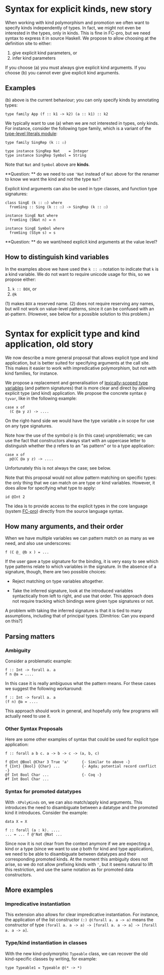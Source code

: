 # Syntax for explicit kinds, new story



When working with kind polymorphism and promotion we often want to 
specify kinds independently of types. In fact, we might not even be
interested in the types, only in kinds. This is fine in FC-pro, but
we need syntax to express it in source Haskell. We propose to allow
choosing at the definition site to either:


1. give explicit kind parameters, or
1. infer kind parameters


If you choose (a) you must always give explicit kind arguments.
If you choose (b) you cannot ever give explicit kind arguments. 


## Examples



(b) above is the current behaviour; you can only specify kinds by
annotating types:


```wiki
type family App (f :: k1 -> k2) (a :: k1) :: k2
```


We typically want to use (a) when we are not interested in types, only kinds.
For instance, consider the following type family, which is a variant of the
[
type-level literals module](https://github.com/ghc/packages-base/blob/master/GHC/TypeLits.hs):


```wiki
type family SingRep (k :: ☐)

type instance SingRep Nat    = Integer
type instance SingRep Symbol = String
```


Note that `Nat` and `Symbol` above are **kinds**.



**Question: ** do we need to use `'Nat` instead of `Nat` above for the renamer
to know we want the kind and not the type `Nat`?



Explicit kind arguments can also be used in type classes, and function type
signatures:


```wiki
class SingE (k :: ☐) where
  fromSing :: Sing (k :: ☐) -> SingRep (k :: ☐)

instance SingE Nat where
  fromSing (SNat n) = n

instance SingE Symbol where
  fromSing (SSym s) = s
```


**Question: ** do we want/need explicit kind arguments at the value level?


## How to distinguish kind variables



In the examples above we have used the `k :: ☐` notation to indicate that `k`
is a kind variable. We do not want to require unicode usage for this, so we
propose either:


1. `k :: BOX`, or
1. `@k`


(1) makes `BOX` a reserved name. (2) does not require reserving any names, but
will not work on value-level patterns, since it can be confused with an 
at-pattern. (However, see below for a possible solution to this problem.) 


# Syntax for explicit type and kind application, old story



We now describe a more general proposal that allows explicit type and kind application, but is better
suited for specifying arguments at the call site. This makes it easier to work with impredicative
polymorphism, but not with kind families, for instance.



We propose a replacement and generalisation of [lexically-scoped type variables](http://www.haskell.org/ghc/docs/latest/html/users_guide/other-type-extensions.html#scoped-type-variables) (and pattern signatures) that is
more clear and direct by allowing explicit type (and kind) application.
We propose the concrete syntax `@ tyvar`, like in the following example:


```wiki
case x of
  (C @a y z) -> ....
```


On the right-hand side we would have the type variable `a` in scope for use on 
any type signatures.



Note how the use of the symbol `@` is (in this case) unproblematic; we can
use the fact that constructors always start with an uppercase letter to distinguish
whether the `@` refers to an "as pattern" or to a type application:


```wiki
case x of
  p@(C @a y z) -> ....
```


Unfortunately this is not always the case; see below.



Note that this proposal would not allow pattern matching on specific types:
the only thing that we can match on are type or kind variables. However, it
does allow for specifying what type to apply:


```wiki
id @Int 2
```


The idea is to provide access to the explicit types in the core language
(system [ FC-pro](http://dreixel.net/research/pdf/ghp.pdf))
directly from the source language syntax.


## How many arguments, and their order



When we have multiple variables we can pattern match on as many as we need,
and also use underscores:


```wiki
f (C @_ @b x ) = ...
```


If the user gave a type signature for the binding, it is very easy to see
which type patterns relate to which variables in the signature. In the absence
of a signature, though, there are two possible choices:


- Reject matching on type variables altogether.

- Take the inferred signature, look at the introduced variables syntactically
  from left to right, and use that order. This approach does not require tracking
  which bindings were given type signatures or not.


A problem with taking the inferred signature is that it is tied to
many assumptions, including that of principal types.
\[Dimitrios: Can you expand on this?\]


## Parsing matters


### Ambiguity



Consider a problematic example:


```wiki
f :: Int -> forall a. a
f n @a = ....
```


In this case it is really ambiguous what the pattern means. For these
cases we suggest the following workaround:


```wiki
f :: Int -> forall a. a
(f n) @a = ....
```


This approach should work in general, and hopefully only few programs will
actually need to use it.


### Other Syntax Proposals



Here are some other examples of syntax that could be used for explicit type application:


```wiki
f :: forall a b c. a -> b -> c -> (a, b, c)

f @Int @Bool @Char 3 True 'a'      {- Similar to above -}
f {Int} {Bool} {Char} ...          {- Agda; potential record conflict -}
@f Int Bool Char ...               {- Coq -}
#f Int Bool Char ...
```

### Syntax for promoted datatypes



With `-XPolyKinds` on, we can also match/apply kind arguments. This introduces the
need to disambiguate between a datatype and the promoted kind it introduces.
Consider the example:


```wiki
data X = X

f :: forall (a : k). ....
... = ... f @'Nat @Nat ...
```


Since now it is not clear from the context anymore if we are expecting a kind
or a type (since we want to use `@` both for kind and type application), we need to be
able to disambiguate between datatypes and their corresponding promoted kinds.
At the moment this ambiguity does not arise, so we do not allow prefixing
kinds with `'`, but it seems natural to lift this restriction, and use the
same notation as for promoted data constructors.


## More examples


### Impredicative instantiation



This extension also allows for clear impredicative instantiation. For instance,
the application of the list constructor `(:) @(forall a. a -> a)` means
the constructor of type
`(forall a. a -> a) -> [forall a. a -> a] -> [forall a. a -> a]`.


### Type/kind instantiation in classes



With the new kind-polymorphic `Typeable` class, we can recover the old
kind-specific classes by writing, for example:


```wiki
type Typeable1 = Typeable @(* -> *)
```